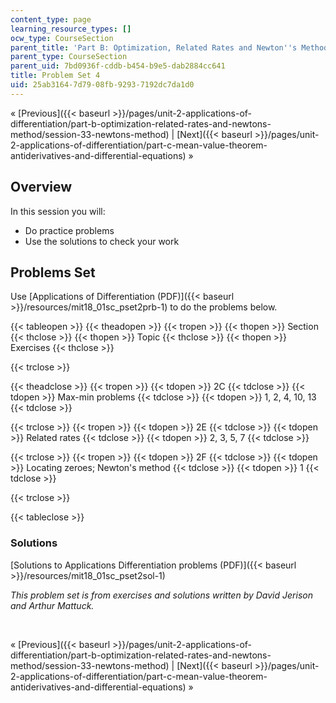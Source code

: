 ```yaml
---
content_type: page
learning_resource_types: []
ocw_type: CourseSection
parent_title: 'Part B: Optimization, Related Rates and Newton''s Method'
parent_type: CourseSection
parent_uid: 7bd0936f-cddb-b454-b9e5-dab2884cc641
title: Problem Set 4
uid: 25ab3164-7d79-08fb-9293-7192dc7da1d0
---
```


« [Previous]({{< baseurl >}}/pages/unit-2-applications-of-differentiation/part-b-optimization-related-rates-and-newtons-method/session-33-newtons-method) | [Next]({{< baseurl >}}/pages/unit-2-applications-of-differentiation/part-c-mean-value-theorem-antiderivatives-and-differential-equations) »

Overview
--------

In this session you will:

*   Do practice problems
*   Use the solutions to check your work

Problems Set
------------

Use [Applications of Differentiation (PDF)]({{< baseurl >}}/resources/mit18_01sc_pset2prb-1) to do the problems below.

{{< tableopen >}}
{{< theadopen >}}
{{< tropen >}}
{{< thopen >}}
Section
{{< thclose >}}
{{< thopen >}}
Topic
{{< thclose >}}
{{< thopen >}}
Exercises
{{< thclose >}}

{{< trclose >}}

{{< theadclose >}}
{{< tropen >}}
{{< tdopen >}}
2C
{{< tdclose >}}
{{< tdopen >}}
Max-min problems
{{< tdclose >}}
{{< tdopen >}}
1, 2, 4, 10, 13
{{< tdclose >}}

{{< trclose >}}
{{< tropen >}}
{{< tdopen >}}
2E
{{< tdclose >}}
{{< tdopen >}}
Related rates
{{< tdclose >}}
{{< tdopen >}}
2, 3, 5, 7
{{< tdclose >}}

{{< trclose >}}
{{< tropen >}}
{{< tdopen >}}
2F
{{< tdclose >}}
{{< tdopen >}}
Locating zeroes; Newton's method
{{< tdclose >}}
{{< tdopen >}}
1
{{< tdclose >}}

{{< trclose >}}

{{< tableclose >}}

### Solutions

[Solutions to Applications Differentiation problems (PDF)]({{< baseurl >}}/resources/mit18_01sc_pset2sol-1)

_This problem set is from exercises and solutions written by David Jerison and Arthur Mattuck._

  
 

« [Previous]({{< baseurl >}}/pages/unit-2-applications-of-differentiation/part-b-optimization-related-rates-and-newtons-method/session-33-newtons-method) | [Next]({{< baseurl >}}/pages/unit-2-applications-of-differentiation/part-c-mean-value-theorem-antiderivatives-and-differential-equations) »